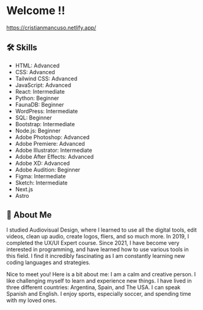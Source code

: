 
# Welcome !!
<a href="https://cristianmancuso.netlify.app/" target="_blank"> https://cristianmancuso.netlify.app/</a> 



## 🛠 Skills
- HTML: Advanced
- CSS: Advanced
- Tailwind CSS: Advanced
- JavaScript: Advanced
- React: Intermediate
- Python: Beginner
- FaunaDB: Beginner
- WordPress: Intermediate
- SQL: Beginner
- Bootstrap: Intermediate
- Node.js: Beginner
- Adobe Photoshop: Advanced
- Adobe Premiere: Advanced
- Adobe Illustrator: Intermediate
- Adobe After Effects: Advanced
- Adobe XD: Advanced
- Adobe Audition: Beginner
- Figma: Intermediate
- Sketch: Intermediate
-  Next.js
-  Astro


## 🚀 About Me
I studied Audiovisual Design, where I learned to use all the digital tools, edit videos, clean up audio, create logos, fliers, and so much more. In 2019, I completed the UX/UI Expert course. Since 2021, I have become very interested in programming, and have learned how to use various tools in this field. I find it incredibly fascinating as I am constantly learning new coding languages and strategies.


Nice to meet you! Here is a bit about me: I am a calm and creative person. I like challenging myself to learn and experience new things. I have lived in three different countries: Argentina, Spain, and The USA. I can speak Spanish and English. I enjoy sports, especially soccer, and spending time with my loved ones.

